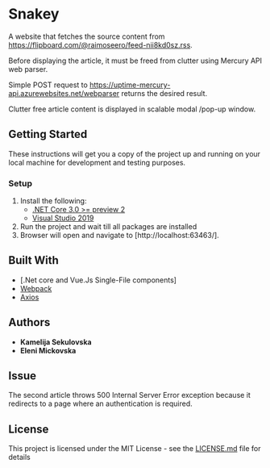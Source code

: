 # Snakey

A website that fetches the source content from https://flipboard.com/@raimoseero/feed-nii8kd0sz.rss. 

Before displaying the article, it must be freed from clutter using Mercury API web parser. 

Simple POST request to https://uptime-mercury-api.azurewebsites.net/webparser returns the desired result. 

Clutter free article content is displayed in scalable modal /pop-up window. 

## Getting Started

These instructions will get you a copy of the project up and running on your local machine for development and testing purposes.

### Setup

1. Install the following:
   - [.NET Core 3.0 >= preview 2](https://dotnet.microsoft.com/download/dotnet-core/3.0)
   - [Visual Studio 2019](https://visualstudio.microsoft.com/downloads/)
2. Run the project and wait till all packages are installed
3. Browser will open and navigate to [http://localhost:63463/].

## Built With

* [.Net core and Vue.Js Single-File components]
* [Webpack](https://webpack.js.org/)
* [Axios](https://axios.nuxtjs.org/)

## Authors

* **Kamelija Sekulovska**
* **Eleni Mickovska**

## Issue

The second article throws 500 Internal Server Error exception because it redirects to a page where an authentication is required.

## License

This project is licensed under the MIT License - see the [LICENSE.md](LICENSE.md) file for details

